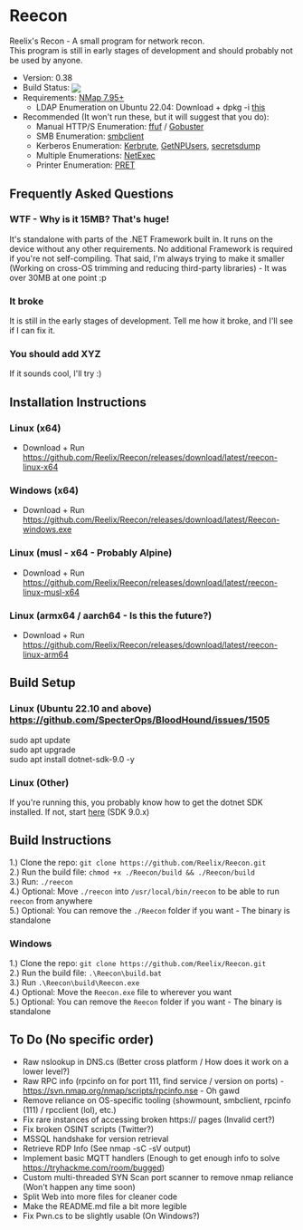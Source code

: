 # Reecon

Reelix's Recon - A small program for network recon.  
This program is still in early stages of development and should probably not be used by anyone.
* Version: 0.38
* Build Status: <img src="https://img.shields.io/github/actions/workflow/status/Reelix/Reecon/dotnet-publish.yml" valign="middle" />
* Requirements: [NMap 7.95+](https://nmap.org/download.html)
  * LDAP Enumeration on Ubuntu 22.04: Download + dpkg -i [this](https://packages.ubuntu.com/focal-updates/amd64/libldap-2.4-2/download)
* Recommended (It won't run these, but it will suggest that you do):
  * Manual HTTP/S Enumeration: [ffuf](https://github.com/ffuf/ffuf) / [Gobuster](https://github.com/OJ/gobuster)
  * SMB Enumeration: [smbclient](https://github.com/SecureAuthCorp/impacket/blob/master/examples/smbclient.py)
  * Kerberos Enumeration: [Kerbrute](https://github.com/ropnop/kerbrute), [GetNPUsers](https://github.com/fortra/impacket/blob/master/examples/GetNPUsers.py), [secretsdump](https://github.com/fortra/impacket/blob/master/examples/secretsdump.py)
  * Multiple Enumerations: [NetExec](https://github.com/Pennyw0rth/NetExec)
  * Printer Enumeration: [PRET](https://github.com/RUB-NDS/PRET)

## Frequently Asked Questions
### WTF - Why is it 15MB? That's huge!
It's standalone with parts of the .NET Framework built in. It runs on the device without any other requirements. No additional Framework is required if you're not self-compiling.
That said, I'm always trying to make it smaller (Working on cross-OS trimming and reducing third-party libraries) - It was over 30MB at one point :p
### It broke
It is still in the early stages of development. Tell me how it broke, and I'll see if I can fix it.
### You should add XYZ
If it sounds cool, I'll try :)

## Installation Instructions
### Linux (x64)
- Download + Run https://github.com/Reelix/Reecon/releases/download/latest/reecon-linux-x64
### Windows (x64)
- Download + Run https://github.com/Reelix/Reecon/releases/download/latest/Reecon-windows.exe
### Linux (musl - x64 - Probably Alpine)
- Download + Run https://github.com/Reelix/Reecon/releases/download/latest/reecon-linux-musl-x64
### Linux (armx64 / aarch64 - Is this the future?)
- Download + Run https://github.com/Reelix/Reecon/releases/download/latest/reecon-linux-arm64

## Build Setup
### Linux (Ubuntu 22.10 and above) https://github.com/SpecterOps/BloodHound/issues/1505
sudo apt update  
sudo apt upgrade  
sudo apt install dotnet-sdk-9.0 -y
### Linux (Other)
If you're running this, you probably know how to get the dotnet SDK installed. If not, start [here](https://dotnet.microsoft.com/en-us/download/dotnet/9.0) (SDK 9.0.x)

## Build Instructions
1.) Clone the repo: `git clone https://github.com/Reelix/Reecon.git`  
2.) Run the build file: `chmod +x ./Reecon/build && ./Reecon/build`  
3.) Run: `./reecon`  
4.) Optional: Move `./reecon` into `/usr/local/bin/reecon` to be able to run `reecon` from anywhere  
5.) Optional: You can remove the `./Reecon` folder if you want - The binary is standalone

### Windows  
1.) Clone the repo: `git clone https://github.com/Reelix/Reecon.git`  
2.) Run the build file: `.\Reecon\build.bat`  
3.) Run `.\Reecon\build\Reecon.exe`  
4.) Optional: Move the `Reecon.exe` file to wherever you want  
5.) Optional: You can remove the `Reecon` folder if you want - The binary is standalone

## To Do (No specific order)
- Raw nslookup in DNS.cs (Better cross platform / How does it work on a lower level?)
- Raw RPC info (rpcinfo on for port 111, find service / version on ports) - https://svn.nmap.org/nmap/scripts/rpcinfo.nse - Oh gawd
- Remove reliance on OS-specific tooling (showmount, smbclient, rpcinfo (111) / rpcclient (lol), etc.)
- Fix rare instances of accessing broken https:// pages (Invalid cert?)
- Fix broken OSINT scripts (Twitter?)
- MSSQL handshake for version retrieval
- Retrieve RDP Info (See nmap -sC -sV output)
- Implement basic MQTT handlers (Enough to get enough info to solve https://tryhackme.com/room/bugged)
- Custom multi-threaded SYN Scan port scanner to remove nmap reliance (Won't happen any time soon)
- Split Web into more files for cleaner code
- Make the README.md file a bit more legible
- Fix Pwn.cs to be slightly usable (On Windows?)

